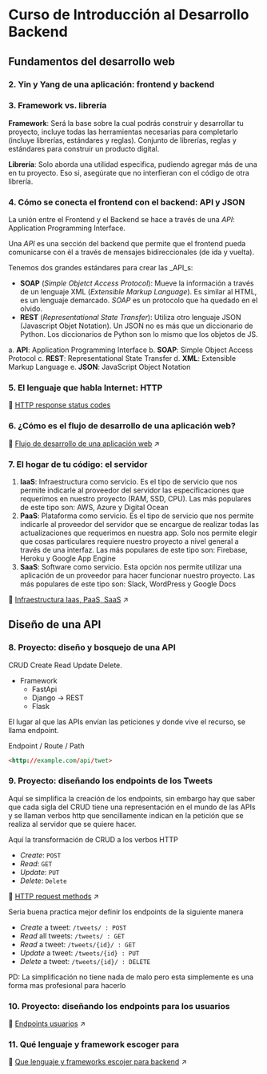 
# Curso de Introducción al Desarrollo Backend

## Fundamentos del desarrollo web

### 2. Yin y Yang de una aplicación: frontend y backend

### 3. Framework vs. librería

**Framework**: Será la base sobre la cual podrás construir y desarrollar tu proyecto, incluye todas las herramientas necesarias para completarlo (incluye librerías, estándares y reglas). Conjunto de librerías, reglas y estándares para construir un producto digital.

**Librería**: Solo aborda una utilidad especifica, pudiendo agregar más de una en tu proyecto. Eso si, asegúrate que no interfieran con el código de otra librería.

### 4. Cómo se conecta el frontend con el backend: API y JSON

La unión entre el Frontend y el Backend se hace a través de una _API_: Application Programming Interface.

Una _API_ es una sección del backend que permite que el frontend pueda comunicarse con él a través de mensajes bidireccionales (de ida y vuelta).

Tenemos dos grandes estándares para crear las _API_s:

- **SOAP** (_Simple Objetct Access Protocol_): Mueve la información a través de un lenguaje XML (_Extensible Markup Language_). Es similar al HTML, es un lenguaje demarcado. _SOAP_ es un protocolo que ha quedado en el olvido.
- **REST** (_Representational State Transfer_): Utiliza otro lenguaje JSON (Javascript Objet Notation). Un JSON no es más que un diccionario de Python. Los diccionarios de Python son lo mismo que los objetos de JS.

a. **API**: Application Programming Interface
b. **SOAP**: Simple Object Access Protocol
c. **REST**: Representational State Transfer
d. **XML**: Extensible Markup Language
e. **JSON**: JavaScript Object Notation

### 5. El lenguaje que habla Internet: HTTP

🔗 [HTTP response status codes](https://developer.mozilla.org/en-US/docs/Web/HTTP/Status)

### 6. ¿Cómo es el flujo de desarrollo de una aplicación web?

📕 [Flujo de desarrollo de una aplicación web](../files/como_es_el_flujo_de_desarrollo_de_una_aplicacion_web.pdf) ↗️

### 7. El hogar de tu código: el servidor

1. **IaaS**: Infraestructura como servicio. Es el tipo de servicio que nos permite indicarle al proveedor del servidor las especificaciones que requerimos en nuestro proyecto (RAM, SSD, CPU). Las más populares de este tipo son: AWS, Azure y Digital Ocean
2. **PaaS**: Plataforma como servicio. Es el tipo de servicio que nos permite indicarle al proveedor del servidor que se encargue de realizar todas las actualizaciones que requerimos en nuestra app. Solo nos permite elegir que cosas particulares requiere nuestro proyecto a nivel general a través de una interfaz. Las más populares de este tipo son: Firebase, Heroku y Google App Engine
3. **SaaS**: Software como servicio. Esta opción nos permite utilizar una aplicación de un proveedor para hacer funcionar nuestro proyecto. Las más populares de este tipo son: Slack, WordPress y Google Docs

📕 [Infraestructura Iaas, PaaS, SaaS](../files/el_hogar_de_tu_codigo_el_servidor.pdf) ↗️

## Diseño de una API

### 8. Proyecto: diseño y bosquejo de una API

CRUD Create Read Update Delete.

- Framework
  - FastApi
  - Django → REST
  - Flask

El lugar al que las APIs envían las peticiones y donde vive el recurso, se llama endpoint.

Endpoint / Route / Path

```html
<http://example.com/api/twet>
```

### 9. Proyecto: diseñando los endpoints de los Tweets

Aquí se simplifica la creación de los endpoints, sin embargo hay que saber que cada sigla del CRUD tiene una representación en el mundo de las APIs y se llaman verbos http que sencillamente indican en la petición que se realiza al servidor que se quiere hacer.

Aquí la transformación de CRUD a los verbos HTTP

- _Create_: `POST`
- _Read_: `GET`
- _Update_: `PUT`
- _Delete_: `Delete`

🔗 [HTTP request methods](https://developer.mozilla.org/en-US/docs/Web/HTTP/Methods) ↗️

Seria buena practica mejor definir los endpoints de la siguiente manera

- _Create_ a tweet: `/tweets/ : POST`
- _Read_ all tweets: `/tweets/ : GET`
- _Read_ a tweet: `/tweets/{id}/ : GET`
- _Update_ a tweet: `/tweets/{id} : PUT`
- _Delete_ a tweet: `/tweets/{id}/ : DELETE`

PD: La simplificación no tiene nada de malo pero esta simplemente es una forma mas profesional para hacerlo

### 10. Proyecto: diseñando los endpoints para los usuarios

📕 [Endpoints usuarios](../files/proyecto_creando_los_endpoints_para_los_usuarios.pdf) ↗️

### 11. Qué lenguaje y framework escoger para

📕 [Que lenguaje y frameworks escojer para backend](../files/que_lenguaje_y_framework_escoger_para_backend.pdf) ↗️
